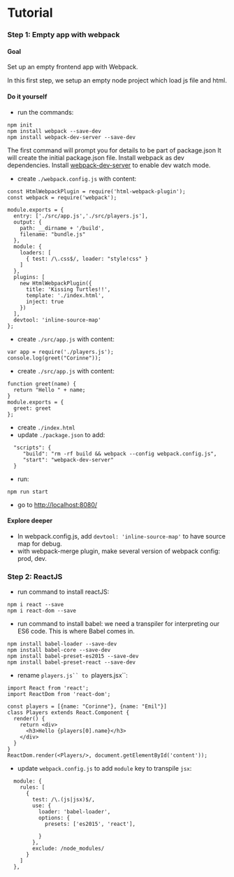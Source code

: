 # Tutorial

### Step 1: Empty app with webpack
#### Goal
Set up an empty frontend app with Webpack.

In this first step, we setup an empty node project which load js file and html.
#### Do it yourself
* run the commands:
```
npm init
npm install webpack --save-dev
npm install webpack-dev-server --save-dev
```
The first command will prompt you for details to be part of package.json
It will create the initial package.json file.
Install webpack as dev dependencies.
Install [webpack-dev-server]() to enable dev watch mode.
* create `./webpack.config.js` with content:
```
const HtmlWebpackPlugin = require('html-webpack-plugin');
const webpack = require('webpack');

module.exports = {
  entry: ['./src/app.js','./src/players.js'],
  output: {
    path: __dirname + '/build',
    filename: "bundle.js"
  },
  module: {
    loaders: [
      { test: /\.css$/, loader: "style!css" }
    ]
  },
  plugins: [
    new HtmlWebpackPlugin({
      title: 'Kissing Turtles!!',
      template: './index.html',
      inject: true
    })
  ],
  devtool: 'inline-source-map'
};
```
* create `./src/app.js` with content:
```
var app = require('./players.js');
console.log(greet("Corinne"));
```
* create `./src/app.js` with content:
```
function greet(name) {
  return "Hello " + name;
}
module.exports = {
  greet: greet
};
```
* create `./index.html`
* update `./package.json` to add:
```
  "scripts": {
     "build": "rm -rf build && webpack --config webpack.config.js",
     "start": "webpack-dev-server"
  }
```
* run:
```
npm run start
```
* go to [http://localhost:8080/](http://localhost:8080/)

#### Explore deeper
* In webpack.config.js, add `devtool: 'inline-source-map'` to have source map for debug.
* with webpack-merge plugin, make several version of webpack config: prod, dev.

### Step 2: ReactJS
* run command to install reactJS:
```
npm i react --save
npm i react-dom --save
```
* run command to install babel:
we need a transpiler for interpreting our ES6 code. This is where Babel comes in.
```
npm install babel-loader --save-dev
npm install babel-core --save-dev
npm install babel-preset-es2015 --save-dev
npm install babel-preset-react --save-dev
```
* rename `players.js`` to `players.jsx``:
```
import React from 'react';
import ReactDom from 'react-dom';

const players = [{name: "Corinne"}, {name: "Emil"}]
class Players extends React.Component {
  render() {
    return <div>
      <h3>Hello {players[0].name}</h3>
    </div>
  }
}
ReactDom.render(<Players/>, document.getElementById('content'));
```
* update `webpack.config.js` to add `module` key to transpile `jsx`:
```
  module: {
    rules: [
      {
        test: /\.(js|jsx)$/,
        use: {
          loader: 'babel-loader',
          options: {
            presets: ['es2015', 'react'],

          }
        },
        exclude: /node_modules/
      }
    ]
  },

```

